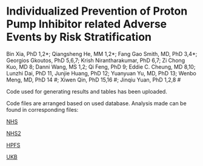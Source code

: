 # Individualized Prevention of Proton Pump Inhibitor related Adverse Events by Risk Stratification

Bin Xia, PhD 1,2*; Qiangsheng He, MM 1,2*; Fang Gao Smith, MD, PhD 3,4*; Georgios Gkoutos, PhD 5,6,7; Krish Nirantharakumar, PhD 6,7; Zi Chong Kuo, MD 8; Danni Wang, MS 1,2; Qi Feng, PhD 9; Eddie C. Cheung, MD 8,10; Lunzhi Dai, PhD 11, Junjie Huang, PhD 12; Yuanyuan Yu, MD, PhD 13; Wenbo Meng, MD, PhD 14 #; Xiwen Qin, PhD 15,16 #; Jinqiu Yuan, PhD 1,2,8 #


Code used for generating results and tables has been uploaded.

Code files are arranged based on used database. Analysis made can be found in corresponding files:

[NHS](https://github.com/Jinqiu-Yuan/Personalized-use-of-PPIs/tree/main/NHS)

[NHS2](https://github.com/Jinqiu-Yuan/Personalized-use-of-PPIs/tree/main/NHS2)

[HPFS](https://github.com/Jinqiu-Yuan/Personalized-use-of-PPIs/tree/main/HPFS)

[UKB](https://github.com/Jinqiu-Yuan/Personalized-use-of-PPIs/tree/main/UKB)
